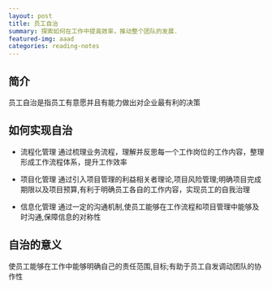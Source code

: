 ```yaml
---
layout: post
title: 员工自治
summary: 探索如何在工作中提高效率，推动整个团队的发展.
featured-img: aaad
categories: reading-notes
---
```



## 简介

员工自治是指员工有意愿并且有能力做出对企业最有利的决策

## 如何实现自治

* 流程化管理
	通过梳理业务流程，理解并反思每一个工作岗位的工作内容，整理形成工作流程体系，提升工作效率

* 项目化管理
    通过引入项目管理的利益相关者理论,项目风险管理;明确项目完成期限以及项目预算,有利于明确员工各自的工作内容，实现员工的自我治理

* 信息化管理
	通过一定的沟通机制,使员工能够在工作流程和项目管理中能够及时沟通,保障信息的对称性

## 自治的意义
	
使员工能够在工作中能够明确自己的责任范围,目标;有助于员工自发调动团队的协作性

